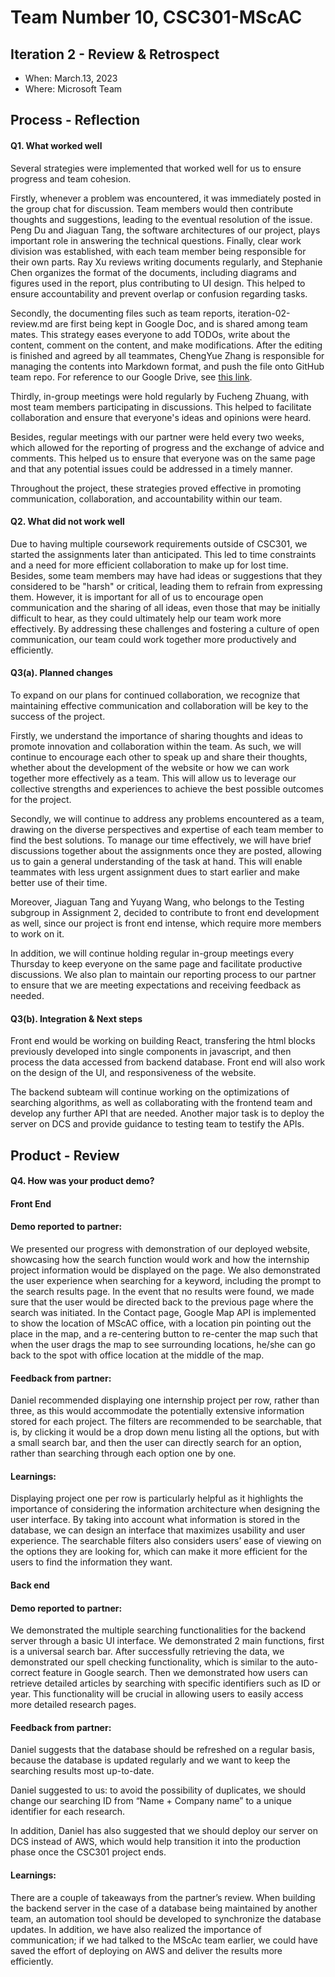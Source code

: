 # Team Number 10, CSC301-MScAC

## Iteration 2 - Review & Retrospect

 * When: March.13, 2023
 * Where: Microsoft Team

## Process - Reflection

#### Q1. What worked well
Several strategies were implemented that worked well for us to ensure progress and team cohesion. 

Firstly, whenever a problem was encountered, it was immediately posted in the group chat for discussion. Team members would then contribute thoughts and suggestions, leading to the eventual resolution of the issue. Peng Du and Jiaguan Tang, the software architectures of our project, plays important role in answering the technical questions. Finally, clear work division was established, with each team member being responsible for their own parts. Ray Xu reviews writing documents regularly, and Stephanie Chen organizes the format of the documents, including diagrams and figures used in the report, plus contributing to UI design. This helped to ensure accountability and prevent overlap or confusion regarding tasks. 

Secondly, the documenting files such as team reports, iteration-02-review.md are first being kept in Google Doc, and is shared among team mates. This strategy eases everyone to add TODOs, write about the content, comment on the content, and make modifications. After the editing is finished and agreed by all teammates, ChengYue Zhang is responsible for managing the contents into Markdown format, and push the file onto GitHub team repo. For reference to our Google Drive, see [this link](https://drive.google.com/drive/folders/1M5KyfLhumrCV2pxUpo3Xoz6zC9K4cD5F?usp=sharing).

Thirdly, in-group meetings were hold regularly by Fucheng Zhuang, with most team members participating in discussions. This helped to facilitate collaboration and ensure that everyone's ideas and opinions were heard. 

Besides, regular meetings with our partner were held every two weeks, which allowed for the reporting of progress and the exchange of advice and comments. This helped us to ensure that everyone was on the same page and that any potential issues could be addressed in a timely manner. 

Throughout the project, these strategies proved effective in promoting communication, collaboration, and accountability within our team.

#### Q2. What did not work well
Due to having multiple coursework requirements outside of CSC301, we started the assignments later than anticipated. This led to time constraints and a need for more efficient collaboration to make up for lost time. Besides, some team members may have had ideas or suggestions that they considered to be "harsh" or critical, leading them to refrain from expressing them. However, it is important for all of us to encourage open communication and the sharing of all ideas, even those that may be initially difficult to hear, as they could ultimately help our team work more effectively. By addressing these challenges and fostering a culture of open communication, our team could work together more productively and efficiently.

#### Q3(a). Planned changes
To expand on our plans for continued collaboration, we recognize that maintaining effective communication and collaboration will be key to the success of the project. 

Firstly, we understand the importance of sharing thoughts and ideas to promote innovation and collaboration within the team. As such, we will continue to encourage each other to speak up and share their thoughts, whether about the development of the website or how we can work together more effectively as a team. This will allow us to leverage our collective strengths and experiences to achieve the best possible outcomes for the project. 

Secondly, we will continue to address any problems encountered as a team, drawing on the diverse perspectives and expertise of each team member to find the best solutions. To manage our time effectively, we will have brief discussions together about the assignments once they are posted, allowing us to gain a general understanding of the task at hand. This will enable teammates with less urgent assignment dues to start earlier and make better use of their time.

Moreover, Jiaguan Tang and Yuyang Wang, who belongs to the Testing subgroup in Assignment 2, decided to contribute to front end development as well, since our project is front end intense, which require more members to work on it.

In addition, we will continue holding regular in-group meetings every Thursday to keep everyone on the same page and facilitate productive discussions. We also plan to maintain our reporting process to our partner to ensure that we are meeting expectations and receiving feedback as needed.

#### Q3(b). Integration & Next steps
Front end would be working on building React, transfering the html blocks previously developed into single components in javascript, and then process the data accessed from backend database. Front end will also work on the design of the UI, and responsiveness of the website.

The backend subteam will continue working on the optimizations of searching algorithms, as well as collaborating with the frontend team and develop any further API that are needed. Another major task is to deploy the server on DCS and provide guidance to testing team to testify the APIs.



## Product - Review

#### Q4. How was your product demo?
#### Front End
#### Demo reported to partner:
We presented our progress with demonstration of our deployed website, showcasing how the search function would work and how the internship project information would be displayed on the page. We also demonstrated the user experience when searching for a keyword, including the prompt to the search results page. In the event that no results were found, we made sure that the user would be directed back to the previous page where the search was initiated. In the Contact page, Google Map API is implemented to show the location of MScAC office, with a location pin pointing out the place in the map, and a re-centering button to re-center the map such that when the user drags the map to see surrounding locations, he/she can go back to the spot with office location at the middle of the map.


#### Feedback from partner:
Daniel recommended displaying one internship project per row, rather than three, as this would accommodate the potentially extensive information stored for each project. The filters are recommended to be searchable, that is, by clicking it would be a drop down menu listing all the options, but with a small search bar, and then the user can directly search for an option, rather than searching through each option one by one.


#### Learnings:
Displaying project one per row is particularly helpful as it highlights the importance of considering the information architecture when designing the user interface. By taking into account what information is stored in the database, we can design an interface that maximizes usability and user experience. The searchable filters also considers users’ ease of viewing on the options they are looking for, which can make it more efficient for the users to find the information they want.


#### Back end
#### Demo reported to partner:
We demonstrated the multiple searching functionalities for the  backend server through a basic UI interface.  We demonstrated 2 main functions, first is a universal search bar. After successfully retrieving the data, we demonstrated our spell checking functionality, which is similar to the auto-correct feature in Google search. Then we demonstrated how users can retrieve detailed articles by searching with specific identifiers such as ID or year. This functionality will be crucial in allowing users to easily access more detailed research pages.

#### Feedback from partner:
Daniel suggests that the database should be refreshed on a regular basis, because the database is updated regularly and  we want to keep the searching results most up-to-date.

Daniel suggested to us: to avoid the possibility of duplicates, we should change our searching ID from “Name + Company name” to a unique identifier for each research.

In addition, Daniel has also suggested that we should deploy our server on DCS instead of AWS, which would help transition it into the production phase once the CSC301 project ends.

#### Learnings:
There are a couple of takeaways from the partner’s review. When building the backend server in the case of a database being maintained by another team, an automation tool should be developed to synchronize the database updates. In addition, we have also realized the importance of communication; if we had talked to the MScAc team earlier, we could have saved the effort of deploying on AWS and deliver the results more efficiently.



